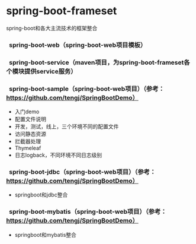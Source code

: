 # spring-boot-frameset
spring-boot和各大主流技术的框架整合
###   spring-boot-web（spring-boot-web项目模板）

###   spring-boot-service（maven项目，为spring-boot-frameset各个模块提供service服务）

###   spring-boot-sample（spring-boot-web项目）（参考：https://github.com/tengj/SpringBootDemo）
 - 入门demo
 - 配置文件说明
 - 开发，测试，线上，三个环境不同的配置文件
 - 访问静态资源
 - 拦截器处理
 - Thymeleaf
 - 日志logback，不同环境不同日志级别

###   spring-boot-jdbc（spring-boot-web项目）（参考：https://github.com/tengj/SpringBootDemo）
 - springboot和jdbc整合

###   spring-boot-mybatis（spring-boot-web项目）（参考：https://github.com/tengj/SpringBootDemo）
 - springboot和mybatis整合